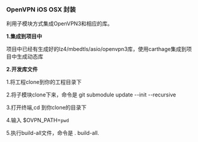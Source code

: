 ### OpenVPN iOS OSX 封装

利用子模块方式集成OpenVPN3和相应的库。

**1.集成到项目中**

  项目中已经有生成好的lz4/mbedtls/asio/openvpn3库，使用carthage集成到项目中生成动态库
  
**2.开发库文件**

  1.将工程clone到你的工程目录下  
  
  2.将子模块clone下来，命令是 git submodule update --init --recursive  
  
  3.打开终端,cd 到你clone的目录下  
  
  4.输入 $OVPN_PATH=`pwd`  
  
  5.执行build-all文件，命令是 . build-all. 
